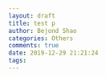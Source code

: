 ```yaml
---
layout: draft
title: test p
author: Bejond Shao
categories: Others
comments: true
date: 2019-12-29 21:21:24
tags:
---
```

